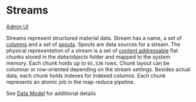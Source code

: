 # Streams

[Admin UI](/admin#/dataset/streams)

Streams represent structured material data. Stream has a name, a set of [columns](../../stream/columns/) and a set of [spouts](../../stream/spouts/). Spouts are data sources for a stream. The physical representation of a stream is a set of [content addressable](https://en.m.wikipedia.org/wiki/Content-addressable_storage) flat chunks stored in the *data/objects* folder and mapped to the system memory. Each chunk holds up to `65,536` rows. Chunk layout can be columnar or row-oriented depending on the stream settings. Besides actual data, each chunk holds indexes for indexed columns. Each chunk represents an atomic job in the map-reduce pipeline.

See [Data Model](../../../datamodel) for additional details

